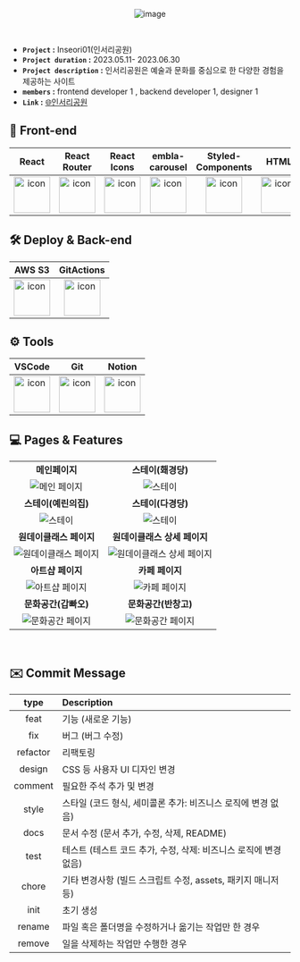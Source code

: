 <div align="center">
 
![image](https://github.com/leejungho9/Inseori/assets/71073027/8d91d43d-b1bd-4060-ab8f-fe8dd53fff12)


</br>

</div>
 
- **`Project` :** Inseori01(인서리공원)
- **`Project duration` :** 2023.05.11- 2023.06.30
- **`Project description` :** 인서리공원은 예술과 문화를 중심으로 한 다양한 경험을 제공하는 사이트
- **`members` :** frontend developer 1 , backend developer 1, designer 1
- **`Link` :** [🌐인서리공원 ](https://inseori01.com/)
  


## 💄 Front-end 
| React | React Router  | React Icons | embla-carousel | Styled-Components  |  HTML | CSS | JavaScript |
| :---: | :---: | :---: | :---: | :---: | :---: | :---: |  :---: |
| <img src="https://github.com/leejungho9/DAMDA/assets/71073027/324aafbb-d67b-47c5-b6dc-661be68c4967" alt="icon" width="65" height="65" />  |  <img src="https://github.com/leejungho9/DAMDA/assets/71073027/96bc0463-267b-4d2c-95e4-67070b41143e" alt="icon" width="65" height="65" /> |  <img src="https://github.com/leejungho9/DAMDA/assets/71073027/673c977f-b08d-4eb9-87d4-740ae34e7b37" alt="icon" width="65" height="65" />  | <img src="https://github.com/leejungho9/Inseori/assets/71073027/aa5749a5-691e-4d09-8dc9-b204c2058e10d" alt="icon" width="65" height="65" /> | <img src="https://github.com/leejungho9/DAMDA/assets/71073027/f507615a-dde2-417e-b147-0a3899b41fae5" alt="icon" width="65" height="65" /> | <img src="https://github.com/leejungho9/DAMDA/assets/71073027/69339fe7-68c1-42ae-877d-b66d9f9eb788" alt="icon" width="65" height="65" />  |  <img src="https://github.com/leejungho9/DAMDA/assets/71073027/7590dac9-c47b-46da-ad10-8183de10d829" alt="icon" width="65" height="65" />  |  <img src="https://github.com/leejungho9/DAMDA/assets/71073027/c5af528b-a9aa-419b-ad34-fac544d6e1a2" alt="icon" width="65" height="65" /> |



## 🛠️ Deploy & Back-end 
| AWS S3 | GitActions |  
| :---: | :---: |
| <img src="https://github.com/leejungho9/DAMDA/assets/71073027/324aafbb-d67b-47c5-b6dc-661be68c4967" alt="icon" width="65" height="65" />  |  <img src="https://github.com/leejungho9/DAMDA/assets/71073027/d68c7279-2011-4d25-a138-99579c45b59f" alt="icon" width="65" height="65" />  |


## ⚙️ Tools 
| VSCode| Git | Notion | 
| :---: | :---: |:---:|
| <img src="https://github.com/leejungho9/DAMDA/assets/71073027/028e5714-1c64-46c4-95d5-c0129087ff98" alt="icon" width="65" height="65" />  | <img src="https://github.com/leejungho9/DAMDA/assets/71073027/84277f32-eb2c-466a-af96-d18c951b13e7" alt="icon" width="65" height="65" />  | <img src="https://github.com/leejungho9/DAMDA/assets/71073027/fda03fff-e651-40e1-a0b7-19e2270b4f5e" alt="icon" width="65" height="65" />  | 

## 💻 Pages & Features

<table>
  <tbody>
    <tr>
      <td style="text-align: center;"><strong>메인페이지</strong></td>
      <td style="text-align: center;"><strong>스테이(홰경당)</strong></td>
    </tr>
    <tr>
      <td style="text-align: center;"><img src="https://github.com/leejungho9/Inseori/assets/71073027/da8d0a4c-5d63-4cab-9748-23781d361293" alt="메인 페이지" style="margin: 0 auto;"></td>
      <td style="text-align: center;"><img src="https://github.com/leejungho9/Inseori/assets/71073027/5db82073-f244-40a6-acce-b954c0229fc7" alt="스테이"></td>
    </tr>
     <tr>
      <td style="text-align: center;"><strong>스테이(예린의집)</strong></td>
      <td style="text-align: center;"><strong>스테이(다경당)</strong></td>
    </tr>
    <tr>
      <td style="text-align: center;"><img src="https://github.com/leejungho9/Inseori/assets/71073027/96e1c768-f7b0-4b02-b51c-085341538dab" alt="스테이"></td>
      <td style="text-align: center;"><img src="https://github.com/leejungho9/Inseori/assets/71073027/92d9d454-1739-4441-bb6e-034dfc842873" alt="스테이"></td>
    </tr>
     <tr>
      <td style="text-align: center;"><strong>원데이클래스 페이지</strong></td>
      <td style="text-align: center;"><strong>원데이클래스 상세 페이지</strong></td>
    </tr>
    <tr>
      <td style="text-align: center;"><img src="https://github.com/leejungho9/Inseori/assets/71073027/05af65ae-44de-426a-a2ba-99cb634cb8c4" alt="원데이클래스 페이지"></td>
      <td style="text-align: center;"><img src="https://github.com/leejungho9/Inseori/assets/71073027/c4a91a0d-f0c9-45b7-9937-299c090b330b" alt="원데이클래스 상세 페이지"></td>
    </tr>
    <tr>
      <td style="text-align: center;"><strong>아트샵 페이지</strong></td>
      <td  style="text-align: center;"><strong>카페 페이지</strong></td>
    </tr>
    <tr>
      <td style="text-align: center;"><img src="https://github.com/leejungho9/Inseori/assets/71073027/1ad9f58a-b1ab-414b-bbed-ca90935f7c5f" alt="아트샵 페이지"></td>
      <td style="text-align: center;"><img src="https://github.com/leejungho9/Inseori/assets/71073027/4701d71c-6dc9-4d0e-9301-7eab9370d748" alt="카페 페이지"></td>
    </tr>
     <tr>
      <td style="text-align: center;"><strong>문화공간(갑빠오)</strong></td>
      <td  style="text-align: center;"><strong>문화공간(반창고)</strong></td>
    </tr>
    <tr>
      <td style="text-align: center;"><img src="https://github.com/leejungho9/Inseori/assets/71073027/eeeb9fdd-c797-4276-9181-7d0e8a115ea1" alt="문화공간 페이지"></td>
      <td style="text-align: center;"><img src="https://github.com/leejungho9/Inseori/assets/71073027/b6596538-b5e1-4771-b8de-3cd2e1760b4d" alt="문화공간 페이지"></td>
    </tr>
  </tbody>
</table>








<br/>

## ✉️ Commit  Message
|type|Description|
|:---:|:---|
|feat|기능 (새로운 기능) |
|fix|버그 (버그 수정) |
|refactor|리팩토링 |
|design|CSS 등 사용자 UI 디자인 변경 |
|comment|필요한 주석 추가 및 변경 |
|style|스타일 (코드 형식, 세미콜론 추가: 비즈니스 로직에 변경 없음)|
|docs |문서 수정 (문서 추가, 수정, 삭제, README) |
|test |테스트 (테스트 코드 추가, 수정, 삭제: 비즈니스 로직에 변경 없음)  |
|chore |기타 변경사항 (빌드 스크립트 수정, assets, 패키지 매니저 등)  |
|init |초기 생성  |
|rename |파일 혹은 폴더명을 수정하거나 옮기는 작업만 한 경우 |
|remove |일을 삭제하는 작업만 수행한 경우 |


